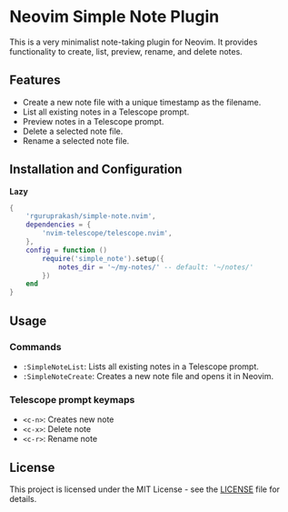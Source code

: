# Neovim Simple Note Plugin

This is a very minimalist note-taking plugin for Neovim. It provides functionality to create, list, preview, rename, and delete notes.

## Features

- Create a new note file with a unique timestamp as the filename.
- List all existing notes in a Telescope prompt.
- Preview notes in a Telescope prompt.
- Delete a selected note file.
- Rename a selected note file.

## Installation and Configuration

**Lazy**

```lua
{
    'rguruprakash/simple-note.nvim',
    dependencies = {
        'nvim-telescope/telescope.nvim',
    },
    config = function ()
        require('simple_note').setup({
            notes_dir = '~/my-notes/' -- default: '~/notes/'
        })
    end
}
```

## Usage

### Commands

- `:SimpleNoteList`: Lists all existing notes in a Telescope prompt.
- `:SimpleNoteCreate`: Creates a new note file and opens it in Neovim.

### Telescope prompt keymaps

- `<c-n>`: Creates new note
- `<c-x>`: Delete note
- `<c-r>`: Rename note

## License

This project is licensed under the MIT License - see the [LICENSE](LICENSE) file for details.
